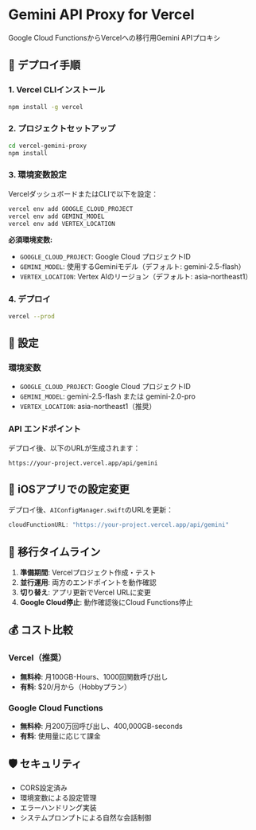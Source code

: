 # Gemini API Proxy for Vercel

Google Cloud FunctionsからVercelへの移行用Gemini APIプロキシ

## 🚀 デプロイ手順

### 1. Vercel CLIインストール
```bash
npm install -g vercel
```

### 2. プロジェクトセットアップ
```bash
cd vercel-gemini-proxy
npm install
```

### 3. 環境変数設定
VercelダッシュボードまたはCLIで以下を設定：

```bash
vercel env add GOOGLE_CLOUD_PROJECT
vercel env add GEMINI_MODEL
vercel env add VERTEX_LOCATION
```

**必須環境変数:**
- `GOOGLE_CLOUD_PROJECT`: Google Cloud プロジェクトID
- `GEMINI_MODEL`: 使用するGeminiモデル（デフォルト: gemini-2.5-flash）
- `VERTEX_LOCATION`: Vertex AIのリージョン（デフォルト: asia-northeast1）

### 4. デプロイ
```bash
vercel --prod
```

## 🔧 設定

### 環境変数
- `GOOGLE_CLOUD_PROJECT`: Google Cloud プロジェクトID
- `GEMINI_MODEL`: gemini-2.5-flash または gemini-2.0-pro
- `VERTEX_LOCATION`: asia-northeast1（推奨）

### API エンドポイント
デプロイ後、以下のURLが生成されます：
```
https://your-project.vercel.app/api/gemini
```

## 📱 iOSアプリでの設定変更

デプロイ後、`AIConfigManager.swift`のURLを更新：

```swift
cloudFunctionURL: "https://your-project.vercel.app/api/gemini"
```

## 🔄 移行タイムライン

1. **準備期間**: Vercelプロジェクト作成・テスト
2. **並行運用**: 両方のエンドポイントを動作確認
3. **切り替え**: アプリ更新でVercel URLに変更
4. **Google Cloud停止**: 動作確認後にCloud Functions停止

## 💰 コスト比較

### Vercel（推奨）
- **無料枠**: 月100GB-Hours、1000回関数呼び出し
- **有料**: $20/月から（Hobbyプラン）

### Google Cloud Functions
- **無料枠**: 月200万回呼び出し、400,000GB-seconds
- **有料**: 使用量に応じて課金

## 🛡️ セキュリティ

- CORS設定済み
- 環境変数による設定管理
- エラーハンドリング実装
- システムプロンプトによる自然な会話制御

